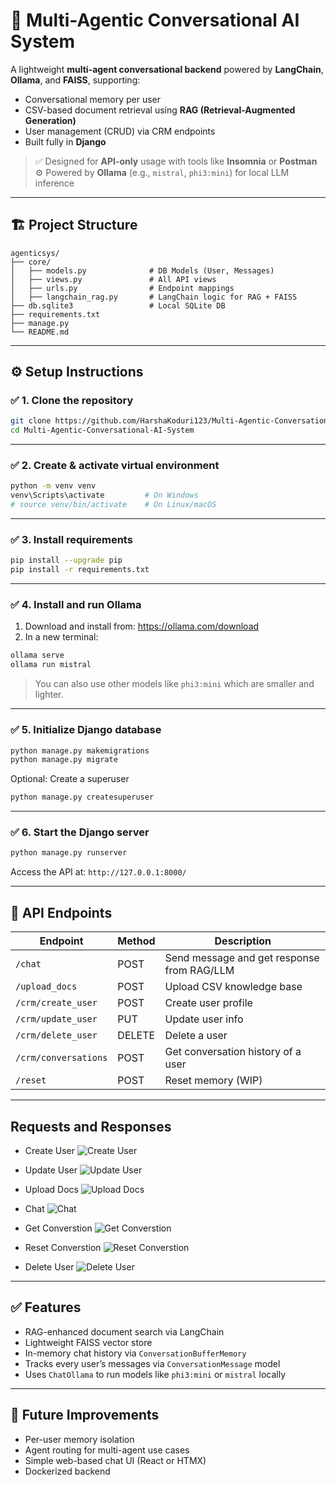 
# 🧠 Multi-Agentic Conversational AI System

A lightweight **multi-agent conversational backend** powered by **LangChain**, **Ollama**, and **FAISS**, supporting:

- Conversational memory per user
- CSV-based document retrieval using **RAG (Retrieval-Augmented Generation)**
- User management (CRUD) via CRM endpoints
- Built fully in **Django**

> ✅ Designed for **API-only** usage with tools like **Insomnia** or **Postman**  
> ⚙️ Powered by **Ollama** (e.g., `mistral`, `phi3:mini`) for local LLM inference

---

## 🏗 Project Structure

```
agenticsys/
├── core/
│   ├── models.py              # DB Models (User, Messages)
│   ├── views.py               # All API views
│   ├── urls.py                # Endpoint mappings
│   ├── langchain_rag.py       # LangChain logic for RAG + FAISS
├── db.sqlite3                 # Local SQLite DB
├── requirements.txt
├── manage.py
└── README.md
```

---

## ⚙️ Setup Instructions

### ✅ 1. Clone the repository

```bash
git clone https://github.com/HarshaKoduri123/Multi-Agentic-Conversational-AI-System.git
cd Multi-Agentic-Conversational-AI-System
```

---

### ✅ 2. Create & activate virtual environment

```bash
python -m venv venv
venv\Scripts\activate         # On Windows
# source venv/bin/activate    # On Linux/macOS
```

---

### ✅ 3. Install requirements

```bash
pip install --upgrade pip
pip install -r requirements.txt
```

---

### ✅ 4. Install and run Ollama

1. Download and install from: https://ollama.com/download
2. In a new terminal:

```bash
ollama serve
ollama run mistral
```

> You can also use other models like `phi3:mini` which are smaller and lighter.

---

### ✅ 5. Initialize Django database

```bash
python manage.py makemigrations
python manage.py migrate
```

Optional: Create a superuser

```bash
python manage.py createsuperuser
```

---

### ✅ 6. Start the Django server

```bash
python manage.py runserver
```

Access the API at: `http://127.0.0.1:8000/`

---

## 🔌 API Endpoints

| Endpoint                         | Method | Description                                |
|----------------------------------|--------|--------------------------------------------|
| `/chat`                          | POST   | Send message and get response from RAG/LLM |
| `/upload_docs`                   | POST   | Upload CSV knowledge base                  |
| `/crm/create_user`               | POST   | Create user profile                        |
| `/crm/update_user`               | PUT    | Update user info                           |
| `/crm/delete_user`               | DELETE | Delete a user                              |
| `/crm/conversations`             | POST   | Get conversation history of a user         |
| `/reset`                         | POST   | Reset memory (WIP)                         |

---

## Requests and Responses

- Create User
![Create User](imgs/create_user.jpeg)

- Update User
![Update User](imgs/update_user.jpeg)

- Upload Docs
![Upload Docs](imgs/upload_doc.jpeg)

- Chat
![Chat](imgs/chat.jpeg)

- Get Converstion
![Get Converstion](imgs/user_conversation.jpeg)

- Reset Converstion
![Reset Converstion](imgs/reset_converstion.jpeg)

- Delete User
![Delete User](imgs/user_delete.jpeg)


---

## ✅ Features

- RAG-enhanced document search via LangChain
- Lightweight FAISS vector store
- In-memory chat history via `ConversationBufferMemory`
- Tracks every user’s messages via `ConversationMessage` model
- Uses `ChatOllama` to run models like `phi3:mini` or `mistral` locally

---

## 🚀 Future Improvements

- Per-user memory isolation
- Agent routing for multi-agent use cases
- Simple web-based chat UI (React or HTMX)
- Dockerized backend

